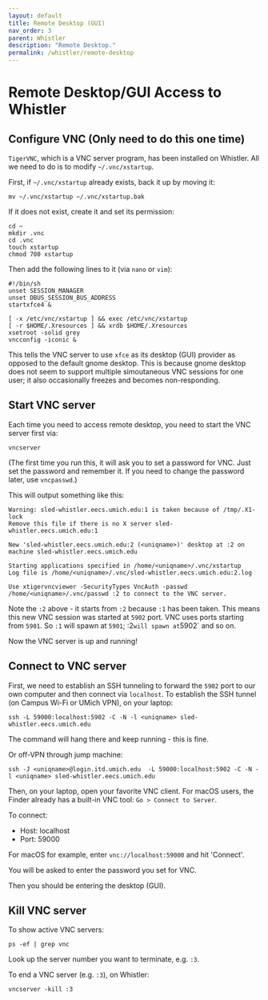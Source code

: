 ```yaml
---
layout: default
title: Remote Desktop (GUI)
nav_order: 3
parent: Whistler
description: "Remote Desktop."
permalink: /whistler/remote-desktop
---
```

# Remote Desktop/GUI Access to Whistler

## Configure VNC (Only need to do this one time)
`TigerVNC`, which is a VNC server program, has been installed on Whistler. All we need to do is to modify `~/.vnc/xstartup`.

First, if `~/.vnc/xstartup` already exists, back it up by moving it:
```
mv ~/.vnc/xstartup ~/.vnc/xstartup.bak
```

If it does not exist, create it and set its permission:

```
cd ~
mkdir .vnc
cd .vnc
touch xstartup
chmod 700 xstartup
```
Then add the following lines to it (via `nano` or `vim`):
```
#!/bin/sh
unset SESSION_MANAGER
unset DBUS_SESSION_BUS_ADDRESS
startxfce4 &

[ -x /etc/vnc/xstartup ] && exec /etc/vnc/xstartup
[ -r $HOME/.Xresources ] && xrdb $HOME/.Xresources
xsetroot -solid grey
vncconfig -iconic &
```

This tells the VNC server to use `xfce` as its desktop (GUI) provider as opposed to the default gnome desktop. This is because gnome desktop does not seem to support multiple simoutaneous VNC sessions for one user; it also occasionally freezes and becomes non-responding.

## Start VNC server

Each time you need to access remote desktop, you need to start the VNC server first via:

```
vncserver
```

(The first time you run this, it will ask you to set a password for VNC. Just set the password and remember it. If you need to change the password later, use `vncpasswd`.)

This will output something like this:
```
Warning: sled-whistler.eecs.umich.edu:1 is taken because of /tmp/.X1-lock
Remove this file if there is no X server sled-whistler.eecs.umich.edu:1

New 'sled-whistler.eecs.umich.edu:2 (<uniqname>)' desktop at :2 on machine sled-whistler.eecs.umich.edu

Starting applications specified in /home/<uniqname>/.vnc/xstartup
Log file is /home/<uniqname>/.vnc/sled-whistler.eecs.umich.edu:2.log

Use xtigervncviewer -SecurityTypes VncAuth -passwd /home/<uniqname>/.vnc/passwd :2 to connect to the VNC server.
```

Note the `:2` above - it starts from `:2` because `:1` has been taken. This means this new VNC session was started at `5902` port. VNC uses ports starting from `5901`. So `:1` will spawn at `5901`; :2` will spawn at `5902` and so on.

Now the VNC server is up and running!

## Connect to VNC server
First, we need to establish an SSH tunneling to forward the `5902` port to our own computer and then connect via `localhost`. To establish the SSH tunnel (on Campus Wi-Fi or UMich VPN), on your laptop:
```
ssh -L 59000:localhost:5902 -C -N -l <uniqname> sled-whistler.eecs.umich.edu
```
The command will hang there and keep running - this is fine.

Or off-VPN through jump machine:
```
ssh -J <uniqname>@login.itd.umich.edu  -L 59000:localhost:5902 -C -N -l <uniqname> sled-whistler.eecs.umich.edu
```

Then, on your laptop, open your favorite VNC client. For macOS users, the Finder already has a built-in VNC tool: `Go > Connect to Server`.

To connect:
- Host: localhost
- Port: 59000

For macOS for example, enter `vnc://localhost:59000` and hit 'Connect'.

You will be asked to enter the password you set for VNC.

Then you should be entering the desktop (GUI).


## Kill VNC server

To show active VNC servers:
```
ps -ef | grep vnc
```
Look up the server number you want to terminate, e.g. `:3`.

To end a VNC server (e.g. `:3`), on Whistler:
```
vncserver -kill :3
```
